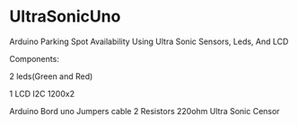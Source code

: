 # UltraSonicUno
Arduino Parking Spot Availability Using Ultra Sonic Sensors, Leds, And LCD

Components:

<p>2 leds(Green and Red)</p>
<P>1 LCD I2C 1200x2</P>
Arduino Bord uno
Jumpers cable
2 Resistors 220ohm 
Ultra Sonic Censor 

